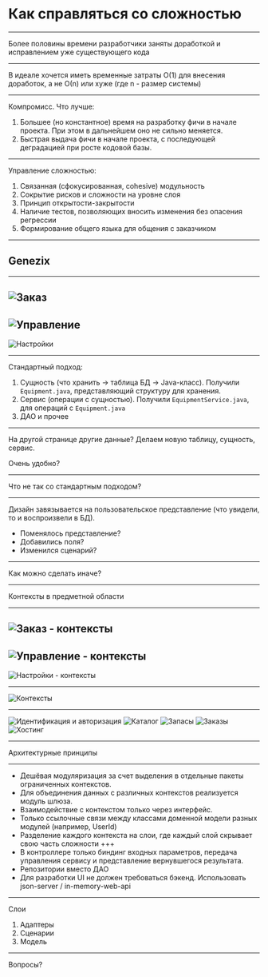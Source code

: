# Как справляться со сложностью

---

Более половины времени разработчики заняты доработкой и исправлением уже существующего кода

--- 

В идеале хочется иметь временные затраты О(1) для внесения доработок, а не О(n) или хуже
(где n - размер системы)

--- 

Компромисс. Что лучше:
1. Большее (но константное) время на разработку фичи в начале проекта. При этом в дальнейшем оно не сильно меняется.
2. Быстрая выдача фичи в начале проекта, с последующей деградацией при росте кодовой базы.

---

Управление сложностью:

1. Связанная (сфокусированная, cohesive) модульность
2. Сокрытие рисков и сложности на уровне слоя
3. Принцип открытости-закрытости
4. Наличие тестов, позволяющих вносить изменения без опасения регрессии
5. Формирование общего языка для общения с заказчиком

--- 

## Genezix

--- 

![Заказ](https://raw.githubusercontent.com/gilinykh/slides/master/genezix/order-page.png)
---
![Управление](https://raw.githubusercontent.com/gilinykh/slides/master/genezix/manage-page.png)
---
![Настройки](https://raw.githubusercontent.com/gilinykh/slides/master/genezix/profile-page.png)

---

Стандартный подход:

1. Сущность (что хранить -> таблица БД -> Java-класс). Получили `Equipment.java`, представляющий структуру для хранения.
2. Сервис (операции с сущностью). Получили `EquipmentService.java`, для операций с `Equipment.java`
3. ДАО и прочее

---

На другой странице другие данные? Делаем новую таблицу, сущность, сервис.

Очень удобно?

---

Что не так со стандартным подходом?

---

Дизайн завязывается на пользовательское представление (что увидели, то и воспроизвели в БД).

* Поменялось представление?
* Добавились поля?
* Изменился сценарий?

---

Как можно сделать иначе?

---

Контексты в предметной области

---

![Заказ - контексты](https://raw.githubusercontent.com/gilinykh/slides/master/genezix/order-page-contexts.png)
---
![Управление - контексты](https://raw.githubusercontent.com/gilinykh/slides/master/genezix/manage-page-contexts.png)
---
![Настройки - контексты](https://raw.githubusercontent.com/gilinykh/slides/master/genezix/profile-page-context.png)

---

![Контексты](https://github.com/gilinykh/slides/raw/master/genezix/components.svg?sanitize=true)

---

![Идентификация и авторизация](https://github.com/gilinykh/slides/raw/master/genezix/auth-classes.svg?sanitize=true)
![Каталог](https://github.com/gilinykh/slides/raw/master/genezix/catalog-classes.svg?sanitize=true)
![Запасы](https://github.com/gilinykh/slides/raw/master/genezix/inventory-classes.svg?sanitize=true)
![Заказы](https://github.com/gilinykh/slides/raw/master/genezix/orders-classes.svg?sanitize=true)
![Хостинг](https://github.com/gilinykh/slides/raw/master/genezix/vms-classes.svg?sanitize=true)

---

Архитектурные принципы

---

- Дешёвая модуляризация за счет выделения в отдельные пакеты ограниченных контекстов.
- Для объединения данных с различных контекстов реализуется модуль шлюза. 
- Взаимодействие с контекстом только через интерфейс.
- Только ссылочные связи между классами доменной модели разных модулей (например, UserId)
- Разделение каждого контекста на слои, где каждый слой скрывает свою часть сложности
+++
- В контроллере только биндинг входных параметров, передача управления сервису и представление вернувшегося результата.
- Репозитории вместо ДАО
- Для разработки UI не должен требоваться бэкенд. Использовать json-server / in-memory-web-api

---

Слои

1. Адаптеры
2. Сценарии
3. Модель

---

Вопросы?
